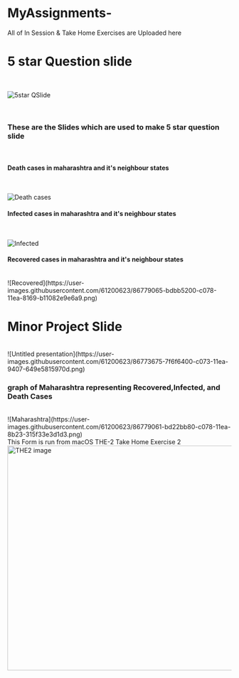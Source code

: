 # MyAssignments-

All of In Session & Take Home Exercises are Uploaded here
<br>
<h1>5 star Question slide</h1><br>

![5star QSlide](https://user-images.githubusercontent.com/61200623/86780352-4c7c9e80-c07a-11ea-8b67-4bfaf37f3cf1.jpg)

<br>
<h3>These are the Slides which are used to make 5 star question slide</h3><br>
<h4>Death cases in maharashtra and it's neighbour  states</h4><br>

![Death cases](https://user-images.githubusercontent.com/61200623/86777873-5781ff80-c077-11ea-9e59-1be490175014.png)<br>

<h4>Infected cases in maharashtra and it's neighbour  states</h4><br>

![Infected](https://user-images.githubusercontent.com/61200623/86779056-bbf18e80-c078-11ea-84b8-bbb5652b4577.png)
<br>
<h4>Recovered cases in maharashtra and it's neighbour  states</h4><br>
![Recovered](https://user-images.githubusercontent.com/61200623/86779065-bdbb5200-c078-11ea-8169-b11082e9e6a9.png)

<br>
<h1>Minor Project Slide</h1><br>
![Untitled presentation](https://user-images.githubusercontent.com/61200623/86773675-7f6f6400-c073-11ea-9407-649e5815970d.png)<br>
<h3>graph of Maharashtra representing Recovered,Infected, and Death Cases</h3><br>
![Maharashtra](https://user-images.githubusercontent.com/61200623/86779061-bd22bb80-c078-11ea-8b23-315f33e3d1d3.png)

<br>
This Form is run from macOS 
THE-2 Take Home Exercise 2
<br>
<img width="506" alt="THE2 image" src="https://user-images.githubusercontent.com/61200623/86533144-8b7ce980-beec-11ea-87a8-eb1ef9c03d03.png">

